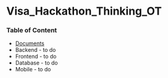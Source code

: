 
# Visa_Hackathon_Thinking_OT



### Table of Content

* [Documents](https://github.com/Haleybug/Visa_Hackathon_Thinking_OT/tree/documents)
*  Backend - to do
*  Frontend - to do
*  Database - to do 
*  Mobile - to do 
 
